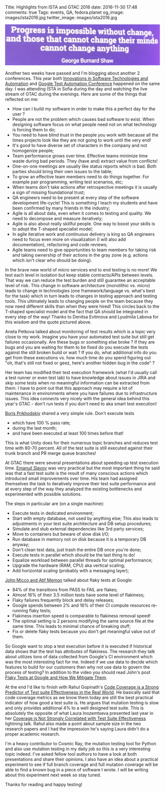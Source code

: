 Title: Highlights from ISTA and GTAC 2016
date: 2016-11-30 17:48
comments: true
Tags: events, QA, fedora.planet
og_image: images/ista2016.jpg
twitter_image: images/ista2016.jpg

![ISTA 2016](/images/ista2016.jpg "ISTA 2016")

Another two weeks have passed and I'm blogging about another 2 conferences.
This year both
[Innovations in Software Technologies and Automation](https://istacon.org/) and
[Google Test Automation Conference](https://developers.google.com/google-test-automation-conference/2016/)
happened on the same day. I was attending ISTA in Sofia during the day and
watching the live stream of GTAC during the evenings. Here are some of the things
that reflected on me:

* How can I build my software in order to make this a perfect day for the user ?
* People are not the problem which causes bad software to exist. When designing
software focus on what people need not on what technology is forcing them to do;
* You need to have blind trust in the people you work with because all the times
projects look like they are not going to work until the very end!
* It's good to have diverse set of characters in the company and not homogenize people;
* Team performance grows over time. Effective teams minimize time waste
during bad periods. They (have and) extract value from conflicts!
* One-on-one meetings are usually like status reports which is bad. Both parties
should bring their own issues to the table;
* To grow an effective team members need to do things together. For example
pair programming, writing test scenarios, etc;
* When teams don't take actions after retrospective meetings it is usually a 
sign of missing foundational trust;
* QA engineers need to be present at every step of the software development
life-cycle! This is something I teach my students and have been confirmed by
many friends in the industry;
* Agile is all about data, even when it comes to testing and quality. We need to
decompose and measure iteratively;
* Agile is also about really skillful people. One way to boost your skills is to
adopt the T-shaped specialist model;
* In agile iterative work and continuous delivery is king so QA engineers need to focus
even more on visualization (I will also add documentation), refactoring and code reviews;
* Agile teams need to give opportunities to team members for taking risk and taking
ownership of their actions in the gray zone (e.g. actions which isn't clear who should
be doing).


In the brave new world of micro services end to end testing is no more! We test each level
in isolation but keep stable contracts/APIs between levels. That way we can reduce
the test burden and still guarantee an acceptable level of risk. This change in
software architecture (monolithic vs. micro) leads to change in technologies (one framework/language
vs. what's best for the task) which in turn leads to changes in testing approach and
testing tools. This ultimately leads to changing people on the team because they now
need different skills than when they were hired! This circles back to the T-shaped
specialist model and the fact that QA should be integrated in every step of the way!
Thanks to Denitsa Evtimova and Lyudmila Labova for this wisdom and the quote pictured
above.


Aneta Petkova talked about monitoring of test results which is a topic very close to my work.
Imagine you have your automated test suite but still get failures occasionally. Are these
bugs or something else broke ? If they are bugs and you are waiting for them to be fixed
do you execute the tests against the still broken build or wait ? If you do, what additional info
do you get from these executions vs. how much time do you spend figuring out
"oh, that's still not fixed or geez, here's another hidden bug in the code" ?

Her team has modified their test execution framework (what I'd usually call a test runner
or even test lab) to have knowledge about issues in JIRA and skip some tests
when no meaningful information can be extracted from them. I have to point out that this
approach may require a lot of maintenance in environments where you have failures due to
infrastructure issues. This idea connects very nicely
with the general idea behind this year's GTAC - don't run tests if you don't need to aka
smart test execution!

[Boris Prikhodskiy](https://www.youtube.com/watch?v=2yN53k9jz3U#t=2h54m0s)
shared a very simple rule. Don't execute tests

* which have 100 % pass rate;
* during the last month;
* and have been executed at least 100 times before that!

This is what Unity does for their numerous topic branches and reduces test time
with 60-70 percent. All of the test suite is still executed against their trunk branch
and PR merge queue branches!


At GTAC there were several presentations about speeding up test execution time.
[Emanuil Slavov](https://www.youtube.com/watch?v=hbocBqOpuAo#t=3h18m25s) was very practical
but the most important thing he said was that a fast test suite is the result of many
conscious actions which introduced small improvements over time. His team had assigned
themselves the task to iteratively improve their test suite performance and at every step
of the way they analyzed the existing bottlenecks and experimented with possible solutions.

The steps in particular are (on a single machine):

* Execute tests in dedicated environment;
* Start with empty database, not used by anything else; This also leads to
adjustments in your test suite architecture and DB setup procedures;
* Simulate and stub external dependencies like 3rd party services;
* Move to containers but beware of slow disk I/O;
* Run database in memory not on disk because it is a temporary DB anyway;
* Don't clean test data, just trash the entire DB once you're done;
* Execute tests in parallel which should be the last thing to do!
* Equalize workload between parallel threads for optimal performance;
* Upgrade the hardware (RAM, CPU) aka vertical scaling;
* Add horizontal scaling (probably with a messaging layer);


[John Micco and Atif Memon](https://www.youtube.com/watch?v=2yN53k9jz3U#t=6h38m7s)
talked about flaky tests at Google:

* 84% of the transitions from PASS to FAIL are flakes;
* Almost 16% of their 3.5 million tests have some level of flakiness;
* Flaky failures frequently block and delay releases;
* Google spends between 2% and 16% of their CI compute resources
re-running flaky tests;
* Flakiness insertion speed is comparable to flakiness removal speed!
* The optimal setting is 2 persons modifying the same source file at the same time.
This leads to minimal chance of breaking stuff;
* Fix or delete flaky tests because you don't get meaningful value out of them.

So Google want to stop a test execution before it is executed if historical
data shows that the test has attributes of flakiness. The research they talk
about utilizes tons of data collected from Google's CI environment which was
the most interesting fact for me. Indeed if we use data to decide which features
to build for our customers then why not use data to govern the process of testing?
In addition to the video you should read John's post
[Flaky Tests at Google and How We Mitigate Them](https://testing.googleblog.com/2016/05/flaky-tests-at-google-and-how-we.html).


At the end I'd like to finish with 
Rahul Gopinath's
[Code Coverage is a Strong Predictor of Test suite Effectiveness in the Real World](https://www.youtube.com/watch?v=hbocBqOpuAo#t=4h57m30s).
He basically said that code coverage metrics as we know them today are still
the best practical indicator of how good a test suite is. He argues that mutation testing is slow
and only provides additional 4% to a well designed test suite. This is absolutely the opposite of
what Laura Inozemtseva presented last year in her
[Coverage is Not Strongly Correlated with Test Suite Effectiveness](https://www.youtube.com/watch?v=sAfROROGujU&list=PLSIUOFhnxEiCWGsN9t5A-XOhRbmz54IS1&index=25)
lightning talk. Rahul also made a point about sample size in the two research papers
and I had the impression he's saying Laura didn't do a proper academic research.

I'm a heavy contributor to Cosmic Ray, the mutation testing tool for Python and also use
mutation testing in my daily job so this is a very interesting topic indeed. I've asked
fellow tool authors to have a look at both presentations and share their opinions.
I also have an idea about a practical experiment to see if full branch coverage and
full mutation coverage will be able to find a known bug in a piece of software
I wrote. I will be writing about this experiment next week so stay tuned.

Thanks for reading and happy testing!
